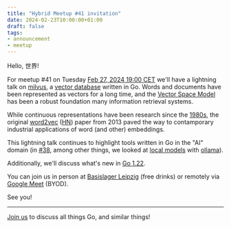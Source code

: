 ```yaml
---
title: "Hybrid Meetup #41 invitation"
date: 2024-02-23T10:00:00+01:00
draft: false
tags:
- announcement
- meetup
---
```


Hello, 世界!

For meetup #41 on Tuesday [Feb 27, 2024 19:00
CET](https://www.meetup.com/leipzig-golang/events/298066352) we'll have a
lightning talk on [milvus](https://github.com/milvus-io/milvus), a [vector
database](https://en.wikipedia.org/wiki/Vector_database) written in Go. Words
and documents have been represented as vectors for a long time, and the [Vector
Space Model](https://en.wikipedia.org/wiki/Vector_space_model) has been a
robust foundation many information retrieval systems.

While continuous representations have been research since the
[1980s](http://www.cs.toronto.edu/~hinton/absps/pdp3.pdf), the original
[word2vec](https://arxiv.org/pdf/1301.3781.pdf)
([HN](https://news.ycombinator.com/item?id=6216044)) paper from 2013
paved the way to contamporary industrial applications of word (and other)
embeddings.

This lightning talk continues to highlight tools written in Go in the "AI" domain (in
[#38](https://golangleipzig.space/posts/meetup-38-wrapup/), among other things, we looked at [local models](https://github.com/miku/localmodels) with [ollama](https://ollama.com/)).

Additionally, we'll discuss what's new in [Go 1.22](https://tip.golang.org/doc/go1.22).

You can join us in person at [Basislager Leipzig](https://www.basislager.co/) (free drinks)
or remotely via [Google Meet](https://meet.google.com/dmu-zsyj-eqh) (BYOD).

See you!

----

[Join us](https://www.meetup.com/leipzig-golang/events/298066352) to discuss
all things Go, and similar things!


<!--

TODO: outreach.

* [x] linkedin: https://www.linkedin.com/posts/martin-czygan-58348842_gophers-activity-7156623766259687424-1SZV
* [x] slack: https://gophers.slack.com/archives/C152YB9UZ/p1706272347160899

-->
